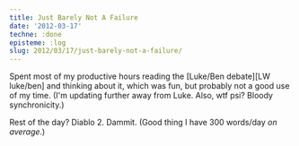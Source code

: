 ```yaml
---
title: Just Barely Not A Failure
date: '2012-03-17'
techne: :done
episteme: :log
slug: 2012/03/17/just-barely-not-a-failure/
---
```


Spent most of my productive hours reading the [Luke/Ben debate][LW luke/ben] and thinking about it, which was fun, but probably not a good use of my time. (I'm updating further away from Luke. Also, wtf psi? Bloody synchronicity.)

Rest of the day? Diablo 2. Dammit. (Good thing I have 300 words/day *on average*.)
